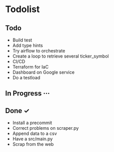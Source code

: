 # Todolist

## Todo
- Build test
- Add type hints
- Try airflow to orchestrate
- Create a loop to retrieve several ticker_symbol
- CI/CD
- Terraform for IaC
- Dashboard on Google service
- Do a testload

## In Progress ···

## Done ✓

- Install a precommit
- Correct problems on scraper.py
- Append data to a csv
- Have a src/main.py
- Scrap from the web
